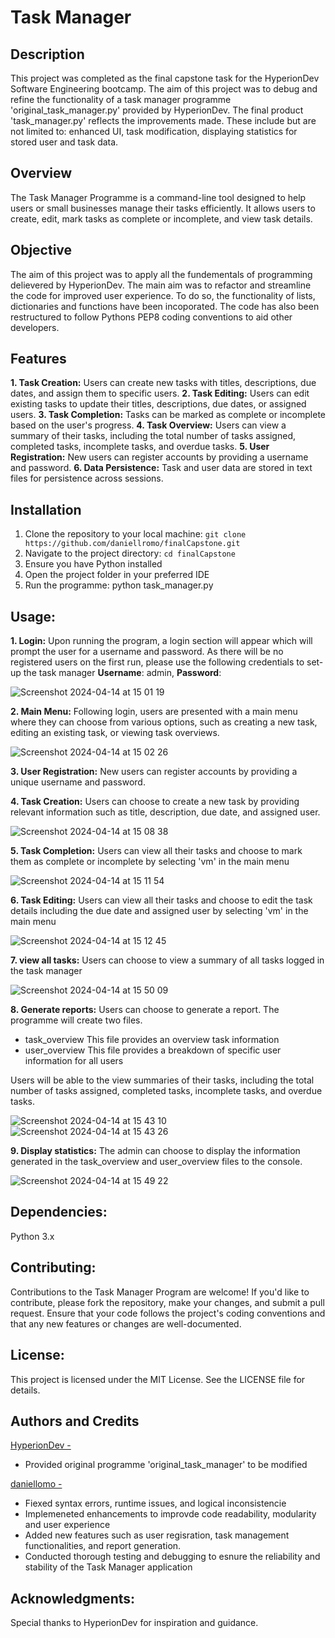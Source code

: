 # Task Manager

## Description
This project was completed as the final capstone task for the HyperionDev Software Engineering bootcamp. The aim of this project was to debug and refine the functionality of a task manager programme 'original_task_manager.py' provided by HyperionDev. The final product 'task_manager.py' reflects the improvements made. These include but are not limited to: enhanced UI, task modification, displaying statistics for stored user and task data.


## Overview
The Task Manager Programme is a command-line tool designed to help users or small businesses manage their tasks efficiently. It allows users to create, edit, mark tasks as complete or incomplete, and view task details.

## Objective
The aim of this project was to apply all the fundementals of programming delievered by HyperionDev. The main aim was to refactor and streamline the code for improved user experience. To do so, the functionality of lists, dictionaries and functions have been incoporated. The code has also been restructured to follow Pythons PEP8 coding conventions to aid other developers.


## Features
**1. Task Creation:** Users can create new tasks with titles, descriptions, due dates, and assign them to specific users.
**2. Task Editing:** Users can edit existing tasks to update their titles, descriptions, due dates, or assigned users.
**3. Task Completion:** Tasks can be marked as complete or incomplete based on the user's progress.
**4. Task Overview:** Users can view a summary of their tasks, including the total number of tasks assigned, completed tasks, incomplete tasks, and overdue tasks.
**5. User Registration:** New users can register accounts by providing a username and password.
**6. Data Persistence:** Task and user data are stored in text files for persistence across sessions.


## Installation
1. Clone the repository to your local machine: `git clone https://github.com/daniellromo/finalCapstone.git`
2. Navigate to the project directory: `cd finalCapstone`
3. Ensure you have Python installed
4. Open the project folder in your preferred IDE
5. Run the programme: python task_manager.py


## Usage:
**1. Login:** Upon running the program, a login section will appear which will prompt the user for a username and password. As there will be no registered users on the first run, please use the following credentials to set-up the task manager **Username**: admin, **Password**: 

![Screenshot 2024-04-14 at 15 01 19](https://github.com/daniellromo/finalCapstone/assets/157993708/1981cfb8-3753-47c2-acb1-434e7dcf4074)

**2. Main Menu:** Following login, users are presented with a main menu where they can choose from various options, such as creating a new task, editing an existing task, or viewing task overviews.

![Screenshot 2024-04-14 at 15 02 26](https://github.com/daniellromo/finalCapstone/assets/157993708/204c2b27-0f3d-4d15-b6df-529a04fc47aa)

**3. User Registration:** New users can register accounts by providing a unique username and password.

**4. Task Creation:** Users can choose to create a new task by providing relevant information such as title, description, due date, and assigned user.

![Screenshot 2024-04-14 at 15 08 38](https://github.com/daniellromo/finalCapstone/assets/157993708/34e4fe4c-4dac-4ecb-93a5-f3e8a497c187)

**5. Task Completion:** Users can view all their tasks and choose to mark them as complete or incomplete by selecting 'vm' in the main menu

![Screenshot 2024-04-14 at 15 11 54](https://github.com/daniellromo/finalCapstone/assets/157993708/e87a8759-5147-41e1-a266-858b1ce17eca)

**6. Task Editing:** Users can view all their tasks and choose to edit the task details including the due date and assigned user by selecting 'vm' in the main menu

![Screenshot 2024-04-14 at 15 12 45](https://github.com/daniellromo/finalCapstone/assets/157993708/3aac8c90-0b96-4486-9ee5-4234d10b0ff1)

**7. view all tasks:** Users can choose to view a summary of all tasks logged in the task manager

![Screenshot 2024-04-14 at 15 50 09](https://github.com/daniellromo/finalCapstone/assets/157993708/84ffea68-82f6-486b-be32-113996b6054d)

**8. Generate reports:** Users can choose to generate a report. The programme will create two files. 
- task_overview This file provides an overview task information
- user_overview This file provides a breakdown of specific user information for all users

Users will be able to the view summaries of their tasks, including the total number of tasks assigned, completed tasks, incomplete tasks, and overdue tasks.

![Screenshot 2024-04-14 at 15 43 10](https://github.com/daniellromo/finalCapstone/assets/157993708/50a58954-0fce-4564-96e0-eae98ce27312)
![Screenshot 2024-04-14 at 15 43 26](https://github.com/daniellromo/finalCapstone/assets/157993708/5df55ef4-02ca-4075-a8f4-69eac14d7009)

**9. Display statistics:** The admin can choose to display the information generated in the task_overview and user_overview files to the console.

![Screenshot 2024-04-14 at 15 49 22](https://github.com/daniellromo/finalCapstone/assets/157993708/8e54112f-c7e6-4778-b7bc-2f9dffb10f91)


## Dependencies:
Python 3.x


## Contributing:
Contributions to the Task Manager Program are welcome! If you'd like to contribute, please fork the repository, make your changes, and submit a pull request. Ensure that your code follows the project's coding conventions and that any new features or changes are well-documented.


## License:
This project is licensed under the MIT License. See the LICENSE file for details.


## Authors and Credits
[HyperionDev - ](https://www.hyperiondev.com/)
- Provided original programme 'original_task_manager' to be modified

[daniellomo - ](https://github.com/daniellromo)

- Fiexed syntax errors, runtime issues, and logical inconsistencie
- Implemeneted enhancements to improvde code readability, modularity and user experience
- Added new features such as user regisration, task management functionalities, and report generation.
- Conducted thorough testing and debugging to esnure the reliability and stability of the Task Manager application


## Acknowledgments:
Special thanks to HyperionDev for inspiration and guidance.
